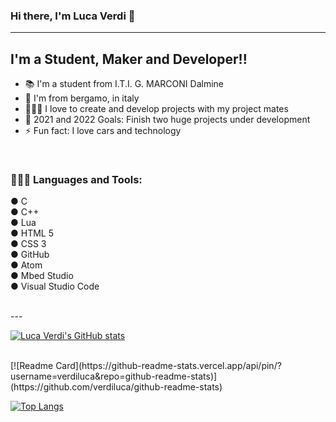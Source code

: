 ### Hi there, I'm Luca Verdi 👋 

---

## I'm a Student, Maker and Developer!!

- 📚 I'm a student from I.T.I. G. MARCONI Dalmine
- 📍 I'm from bergamo, in italy
- 👨🏼‍💻 I love to create and develop projects with my project mates
- 🥅 2021 and 2022 Goals: Finish two huge projects under development 
- ⚡ Fun fact: I love cars and technology


<br />

### 👨🏼‍💻 Languages and Tools:

● C <br />
● C++ <br />
● Lua <br />
● HTML 5 <br />
● CSS 3 <br />
● GitHub <br />
● Atom <br />
● Mbed Studio <br />
● Visual Studio Code 


<br />
---

[![Luca Verdi's GitHub stats](https://github-readme-stats.vercel.app/api?username=verdiluca&show_icons=true&theme=yeblu)](https://github.com/verdiluca/github-readme-stats)

<br />
[![Readme Card](https://github-readme-stats.vercel.app/api/pin/?username=verdiluca&repo=github-readme-stats)](https://github.com/verdiluca/github-readme-stats)

<br />

[![Top Langs](https://github-readme-stats.vercel.app/api/top-langs/?username=verdiluca&langs_count=2)](https://github.com/verdiluca/github-readme-stats)








